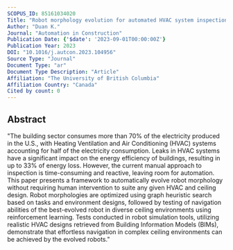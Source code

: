 ```yaml
---
SCOPUS_ID: 85161034020
Title: "Robot morphology evolution for automated HVAC system inspections using graph heuristic search and reinforcement learning"
Author: "Duan K."
Journal: "Automation in Construction"
Publication Date: {'$date': '2023-09-01T00:00:00Z'}
Publication Year: 2023
DOI: "10.1016/j.autcon.2023.104956"
Source Type: "Journal"
Document Type: "ar"
Document Type Description: "Article"
Affiliation: "The University of British Columbia"
Affiliation Country: "Canada"
Cited by count: 0
---
```


## Abstract
"The building sector consumes more than 70% of the electricity produced in the U.S., with Heating Ventilation and Air Conditioning (HVAC) systems accounting for half of the electricity consumption. Leaks in HVAC systems have a significant impact on the energy efficiency of buildings, resulting in up to 33% of energy loss. However, the current manual approach to inspection is time-consuming and reactive, leaving room for automation. This paper presents a framework to automatically evolve robot morphology without requiring human intervention to suite any given HVAC and ceiling design. Robot morphologies are optimized using graph heuristic search based on tasks and environment designs, followed by testing of navigation abilities of the best-evolved robot in diverse ceiling environments using reinforcement learning. Tests conducted in robot simulation tools, utilizing realistic HVAC designs retrieved from Building Information Models (BIMs), demonstrate that effortless navigation in complex ceiling environments can be achieved by the evolved robots."
